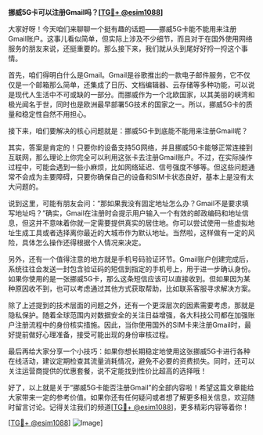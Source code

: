 **挪威5G卡可以注册Gmail吗？[[TG💪+ @esim1088](https://t.me/s/esim1088)]**

大家好呀！今天咱们来聊聊一个挺有趣的话题——挪威5G卡能不能用来注册Gmail账户。这事儿看似简单，但实际上涉及不少细节，而且对于在国外使用网络服务的朋友来说，还挺重要的。那么接下来，我们就从头到尾好好捋一捋这个事情。

首先，咱们得明白什么是Gmail。Gmail是谷歌推出的一款电子邮件服务，它不仅仅是一个邮箱那么简单，还集成了日历、文档编辑器、云存储等多种功能，可以说是现代人生活中不可或缺的一部分。而挪威作为一个北欧国家，以其美丽的峡湾和极光闻名于世，同时也是欧洲最早部署5G技术的国家之一。所以，挪威5G卡的质量和稳定性自然不用担心。

接下来，咱们要解决的核心问题就是：挪威5G卡到底能不能用来注册Gmail呢？

其实，答案是肯定的！只要你的设备支持5G网络，并且挪威5G卡能够正常连接到互联网，那么理论上你完全可以利用这张卡去注册Gmail账户。不过，在实际操作过程中，可能会遇到一些小麻烦，比如网络延迟、信号强度不够等。但这些问题通常不会成为主要障碍，只要你确保自己的设备和SIM卡状态良好，基本上是没有太大问题的。

说到这里，可能有朋友会问：“那如果我没有固定地址怎么办？Gmail不是要求填写地址吗？”确实，Gmail在注册时会提示用户输入一个有效的邮政编码和地址信息，但这并不意味着你就一定需要提供真实的居住地。你可以尝试使用一些虚拟地址生成工具或者选择离你最近的大城市作为默认地址。当然啦，这样做有一定的风险，具体怎么操作还得根据个人情况来决定。

另外，还有一个值得注意的地方就是手机号码验证环节。Gmail账户创建完成后，系统往往会发送一封包含验证码的短信到指定的手机号上，用于进一步确认身份。如果你使用的是一张挪威5G卡，那么这条短信应该可以直接收到。但如果因为某种原因收不到，也可以考虑通过其他方式获取帮助，比如联系客服寻求解决方案。

除了上述提到的技术层面的问题之外，还有一个更深层次的因素需要考虑，那就是隐私保护。随着全球范围内对数据安全的关注日益增强，各大科技公司都在加强账户注册流程中的身份核实措施。因此，当你使用国外的SIM卡来注册Gmail时，最好提前做好心理准备，接受可能出现的身份审核过程。

最后再给大家分享一个小技巧：如果你想长期稳定地使用这张挪威5G卡进行各种在线活动，建议定期检查其流量消耗情况，避免不必要的资费损失。同时，还可以关注运营商提供的优惠套餐，说不定能找到性价比超高的选择哦！

好了，以上就是关于“挪威5G卡能否注册Gmail”的全部内容啦！希望这篇文章能给大家带来一定的参考价值。如果你还有任何疑问或者想了解更多相关信息，欢迎随时留言讨论。记得关注我们的频道[[TG💪+ @esim1088](https://t.me/s/esim1088)]，更多精彩内容等着你！

[[TG💪+ @esim1088](https://t.me/s/esim1088)] ![Image](https://i.postimg.cc/4NQfJmqS/Snipaste-2025-05-13-00-14-12.png)]